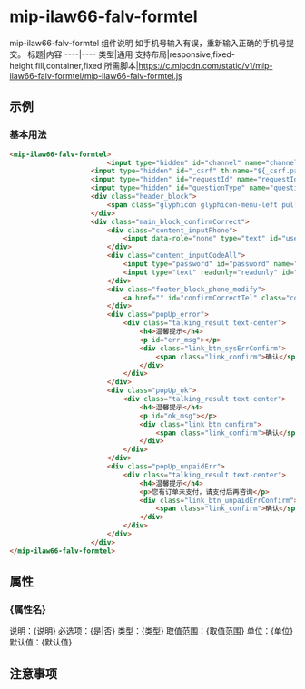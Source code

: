 # mip-ilaw66-falv-formtel

mip-ilaw66-falv-formtel 组件说明
如手机号输入有误，重新输入正确的手机号提交。
标题|内容
----|----
类型|通用
支持布局|responsive,fixed-height,fill,container,fixed
所需脚本|https://c.mipcdn.com/static/v1/mip-ilaw66-falv-formtel/mip-ilaw66-falv-formtel.js

## 示例

### 基本用法
```html
<mip-ilaw66-falv-formtel>
    					<input type="hidden" id="channel" name="channel" th:value="${session.channel}" />
					<input type="hidden" id="_csrf" th:name="${_csrf.parameterName}" th:value="${_csrf.token}" />
					<input type="hidden" id="requestId" name="requestId" />
					<input type="hidden" id="questionType" name="questionType" />
					<div class="header_block">
						<span class="glyphicon glyphicon-menu-left pull-left" ></span>修改手机号&nbsp;&nbsp;&nbsp;&nbsp;
					</div>
					<div class="main_block_confirmCorrect">
						<div class="content_inputPhone">
							<input data-role="none" type="text" id="username" name="username" value="" placeholder="请输入您的手机号码" th:value="${tel}" class="content_tel" />
						</div>
						<div class="content_inputCodeAll">
							<input type="password" id="password" name="password" placeholder="请输入验证码" class="content_inputCode" />
							<input type="text" readonly="readonly" id="sms" value="获取验证码" class="content_inputCodeText" />
						</div>
						<div class="footer_block_phone_modify">
							<a href="" id="confirmCorrectTel" class="correct-btn">修改</a>
						</div>
						<div class="popUp_error">
							<div class="talking_result text-center">
								<h4>温馨提示</h4>
								<p id="err_msg"></p>
								<div class="link_btn_sysErrConfirm">
									<span class="link_confirm">确认</span>
								</div>
							</div>
						</div>
						<div class="popUp_ok">
							<div class="talking_result text-center">
								<h4>温馨提示</h4>
								<p id="ok_msg"></p>
								<div class="link_btn_confirm">
									<span class="link_confirm">确认</span>
								</div>
							</div>
						</div>
						<div class="popUp_unpaidErr">
							<div class="talking_result text-center">
								<h4>温馨提示</h4>
								<p>您有订单未支付，请支付后再咨询</p>
								<div class="link_btn_unpaidErrConfirm">
									<span class="link_confirm">确认</span>
								</div>
							</div>
						</div>
					</div>
</mip-ilaw66-falv-formtel>
```

## 属性

### {属性名}

说明：{说明}
必选项：{是|否}
类型：{类型}
取值范围：{取值范围}
单位：{单位}
默认值：{默认值}

## 注意事项

